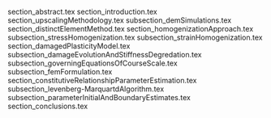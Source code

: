 section_abstract.tex
section_introduction.tex
section_upscalingMethodology.tex
	subsection_demSimulations.tex
section_distinctElementMethod.tex
section_homogenizationApproach.tex
	subsection_stressHomogenization.tex
	subsection_strainHomogenization.tex
section_damagedPlasticityModel.tex
	subsection_damageEvolutionAndStiffnessDegredation.tex
	subsection_governingEquationsOfCourseScale.tex
	subsection_femFormulation.tex
section_constitutiveRelationshipParameterEstimation.tex
	subsection_levenberg-MarquartdAlgorithm.tex
	subsection_parameterInitialAndBoundaryEstimates.tex
section_conclusions.tex